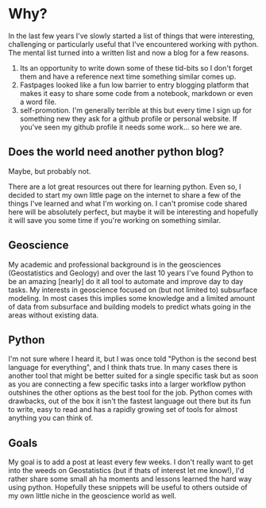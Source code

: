 # Why? 
In the last few years I've slowly started a list of things that were interesting, challenging or particularly useful that I've encountered working with python. The mental list turned into a written list and now a blog for a few reasons.
1. Its an opportunity to write down some of these tid-bits so I don't forget them and have a reference next time something similar comes up.
2. Fastpages looked like a fun low barrier to entry blogging platform that makes it easy to share some code from a notebook, markdown or even a word file.
3. self-promotion. I'm generally terrible at this but every time I sign up for something new they ask for a github profile or personal website. If you've seen my github profile it needs some work... so here we are. 

## Does the world need another python blog?
Maybe, but probably not.

There are a lot great resources out there for learning python. Even so, I decided to start my own little page on the internet to share a few of the things I've learned and what I'm working on.
I can't promise code shared here will be absolutely perfect, but maybe it will be interesting and hopefully it will save you some time if you're working on something similar.

## Geoscience

My academic and professional background is in the geosciences (Geostatistics and Geology) and over the last 10 years I've found Python to be an amazing  [nearly] do it all tool to automate and improve day to day tasks. My interests in geoscience focused on (but not limited to) subsurface modeling. In most cases this implies some knowledge and a limited amount of data from subsurface and building models to predict whats going in the areas without existing data. 

## Python

I'm not sure where I heard it, but I was once told "Python is the second best language for everything", and I think thats true. In many cases there is another tool that might be better suited for a single specific task but as soon as you are connecting a few specific tasks into a larger workflow python outshines the other options as the best tool for the job. Python comes with drawbacks, out of the box it isn't the fastest language out there but its fun to write, easy to read and has a rapidly growing set of tools for almost anything you can think of.

## Goals
My goal is to add a post at least every few weeks. I don't really want to get into the weeds on Geostatistics (but if thats of interest let me know!), I'd rather share some small ah ha moments and lessons learned the hard way using python. Hopefully these snippets will be useful to others outside of my own little niche in the geoscience world as well.